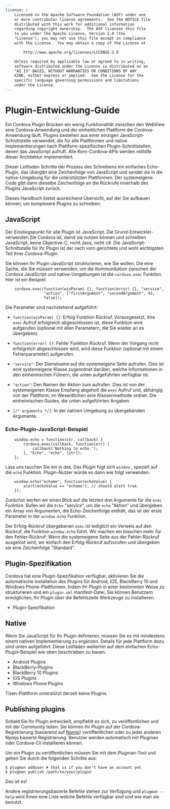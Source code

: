 ```yaml
---
license: >
    Licensed to the Apache Software Foundation (ASF) under one
    or more contributor license agreements.  See the NOTICE file
    distributed with this work for additional information
    regarding copyright ownership.  The ASF licenses this file
    to you under the Apache License, Version 2.0 (the
    "License"); you may not use this file except in compliance
    with the License.  You may obtain a copy of the License at

        http://www.apache.org/licenses/LICENSE-2.0

    Unless required by applicable law or agreed to in writing,
    software distributed under the License is distributed on an
    "AS IS" BASIS, WITHOUT WARRANTIES OR CONDITIONS OF ANY
    KIND, either express or implied.  See the License for the
    specific language governing permissions and limitations
    under the License.
---
```


# Plugin-Entwicklung-Guide

Ein Cordova Plugin Brücken ein wenig Funktionalität zwischen den WebView eine Cordova-Anwendung und der einheitlichen Plattform die Cordova-Anwendung läuft. Plugins bestehen aus einer einzigen JavaScript-Schnittstelle verwendet, die für alle Plattformen und native Implementierungen nach Plattform-spezifischen Plugin-Schnittstellen, denen das JavaScript aufruft. Alle Kern-Cordova-APIs werden mithilfe dieser Architektur implementiert.

Dieser Leitfaden Schritte der Prozess des Schreibens ein einfaches Echo-Plugin, das übergibt eine Zeichenfolge von JavaScript und sendet sie in die native-Umgebung für die unterstützten Plattformen. Der systemeigene Code gibt dann dieselbe Zeichenfolge an die Rückrufe innerhalb des Plugins JavaScript zurück.

Dieses Handbuch bietet ausreichend Übersicht, auf der Sie aufbauen können, um komplexere Plugins zu schreiben.

## JavaScript

Der Einstiegspunkt für alle Plugin ist JavaScript. Die Grund-Entwickler-verwenden Sie Cordova ist, damit sie nutzen können und schreiben JavaScript, keine Objective-C, nicht Java, nicht c#. Die JavaScript-Schnittstelle für Ihr Plugin ist der nach vorn gerichtete und wohl wichtigsten Teil Ihrer Cordova-Plugin.

Sie können Ihr Plugin-JavaScript strukturieren, wie Sie wollen. Die eine Sache, die Sie *müssen* verwenden, um die Kommunikation zwischen der Cordova JavaScript und native-Umgebungen ist die `cordova.exec` Funktion. Hier ist ein Beispiel:

        cordova.exec(function(winParam) {}, function(error) {}, "service",
                     "action", ["firstArgument", "secondArgument", 42,
                     false]);
    

Die Parameter sind nachstehend aufgeführt:

*   `function(winParam) {}`: Erfolg Funktion Rückruf. Vorausgesetzt, Ihre `exec` Aufruf erfolgreich abgeschlossen ist, diese Funktion wird aufgerufen (optional mit allen Parametern, die Sie wieder an es übergeben).

*   `function(error) {}`: Fehler Funktion Rückruf. Wenn der Vorgang nicht erfolgreich abgeschlossen wird, wird diese Funktion (optional mit einem Fehlerparameter) aufgerufen.

*   `"service"`: Der Dienstname auf die systemeigene Seite aufrufen. Dies ist eine systemeigene Klasse zugeordnet darüber, welche Informationen in den einheimischen Führern, die unten aufgeführten verfügbar ist.

*   `"action"`: Den Namen der Aktion zum aufrufen. Dies ist von der systemeigenen Klasse Empfang abgeholt die `exec` Aufruf und, abhängig von der Plattform, im Wesentlichen eine Klassenmethode ordnet. Die einheimischen Guides, die unten aufgeführten Angaben.

*   `[/* arguments */]`: In der nativen Umgebung zu übergebenden Argumente.

### Echo-Plugin-JavaScript-Beispiel

        window.echo = function(str, callback) {
            cordova.exec(callback, function(err) {
                callback('Nothing to echo.');
            }, "Echo", "echo", [str]);
        };
    

Lass uns tauchen Sie ein in das. Das Plugin fügt sich `window` , speziell auf die `echo` Funktion. Plugin-Nutzer würde es dann wie folgt verwenden:

        window.echo("echome", function(echoValue) {
            alert(echoValue == "echome"); // should alert true.
        });
    

Zunächst werfen wir einen Blick auf die letzten drei Argumente für die `exec` Funktion. Rufen wir die `Echo` "service", um die `echo` "Aktion" und übergeben ein Array von Argumenten, die Echo-Zeichenfolge enthält, das ist der erste Parameter in der `window.echo` Funktion.

Der Erfolg-Rückruf übergebenen `exec` ist lediglich ein Verweis auf den Rückruf, die Funktion `window.echo` führt. Wir machen ein bisschen mehr für den Fehler-Rückruf: Wenn die systemeigene Seite aus der Fehler-Rückruf ausgelöst wird, wir einfach den Erfolg-Rückruf aufzurufen und übergeben sie eine Zeichenfolge "Standard".

## Plugin-Spezifikation

Cordova hat eine Plugin-Spezifikation verfügbar, aktivieren Sie die automatische Installation des Plugins für Android, iOS, BlackBerry 10 und Windows Phone-Plattformen. Indem Ihr Plugin in einer bestimmten Weise zu strukturieren und ein `plugin.xml` manifest-Datei, Sie können Benutzern ermöglichen, Ihr Plugin über die Befehlszeile Werkzeuge zu installieren.

*   Plugin-Spezifikation

## Native

Wenn Sie JavaScript für Ihr Plugin definieren, müssen Sie es mit mindestens einem nativen Implementierung zu ergänzen. Details für jede Plattform dazu sind unten aufgeführt. Diese Leitfäden weiterhin auf dem einfachen Echo-Plugin-Beispiel wie oben beschrieben zu bauen.

*   Android Plugins
*   BlackBerry-Plugins
*   BlackBerry 10 Plugins
*   iOS Plugins
*   Windows Phone Plugins

Tizen-Plattform unterstützt derzeit keine Plugins.

## Publishing plugins

Sobald Sie Ihr Plugin entwickelt, empfiehlt es sich, zu veröffentlichen und mit der Community teilen. Sie können Ihr Plugin auf der Cordova-Registrierung (basierend auf [Npmjs][1]) veröffentlichen oder zu jeder anderen Npmjs basierte Registrierung. Benutzer werden automatisch mit Plugman oder Cordova-Cli installieren können.

 [1]: https://github.com/isaacs/npmjs.org

Um ein Plugin zu veröffentlichen müssen Sie mit dem Plugman-Tool und gehen Sie durch die folgenden Schritte aus:

    $ plugman adduser # that is if you don't have an account yet
    $ plugman publish /path/to/your/plugin
    

Das ist es!

Andere registrierungsbasierte Befehle stehen zur Verfügung und `plugman --help` wird Ihnen eine Liste welche Befehle verfügbar sind und wie man sie benutzt.